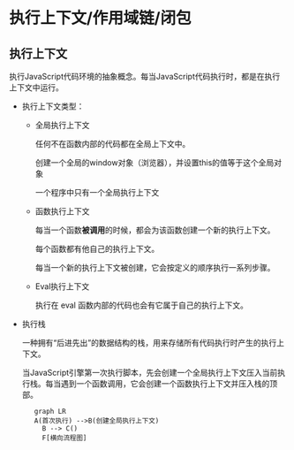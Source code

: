 # 执行上下文/作用域链/闭包

## 执行上下文
执行JavaScript代码环境的抽象概念。每当JavaScript代码执行时，都是在执行上下文中运行。

- 执行上下文类型：
   - 全局执行上下文

     任何不在函数内部的代码都在全局上下文中。
     
     创建一个全局的window对象（浏览器），并设置this的值等于这个全局对象
     
     一个程序中只有一个全局执行上下文
     
   - 函数执行上下文

     每当一个函数<kbd>**被调用**</kbd>的时候，都会为该函数创建一个新的执行上下文。
     
     每个函数都有他自己的执行上下文。
     
     每当一个新的执行上下文被创建，它会按定义的顺序执行一系列步骤。
     
   - Eval执行上下文

     执行在 eval 函数内部的代码也会有它属于自己的执行上下文。
     
- 执行栈

  一种拥有“后进先出”的数据结构的栈，用来存储所有代码执行时产生的执行上下文。
  
  当JavaScript引擎第一次执行脚本，先会创建一个全局执行上下文压入当前执行栈。每当遇到一个函数调用，它会创建一个函数执行上下文并压入栈的顶部。
  ```mermaid
     graph LR
     A(首次执行) -->B(创建全局执行上下文)
       B --> C()
       F[横向流程图]
  ```
  

